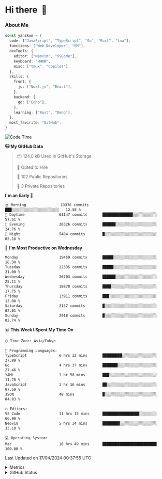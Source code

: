 # Hi there&nbsp; :wave:

### About Me

```ts
const yanskun = {
  code: ["JavaScript", "TypeScript", "Go", "Rust", "Lua"],
  functions: ["Web Developer", "EM"],
  devTools: {
    editor: ["Neovim", "VSCode"],
    keyboard: "HHKB",
    misc: ["tmux", "Copilot"],
  },
  skills: {
    front: {
      js: ["Nuxt.js", "React"],
    },
    backend: {
      go: ["Echo"],
    },
    learning: ["Rust", "Deno"],
  },
  most_favirite: "GitHub",
}
```

<!--START_SECTION:waka-->
![Code Time](http://img.shields.io/badge/Code%20Time-801%20hrs%2016%20mins-blue)

**🐱 My GitHub Data** 

> 📦 124.0 kB Used in GitHub's Storage 
 > 
> 💼 Opted to Hire
 > 
> 📜 102 Public Repositories 
 > 
> 🔑 3 Private Repositories 
 > 
**I'm an Early 🐤** 

```text
🌞 Morning                13376 commits       ███░░░░░░░░░░░░░░░░░░░░░░   12.58 % 
🌆 Daytime                61147 commits       ██████████████░░░░░░░░░░░   57.51 % 
🌃 Evening                26326 commits       ██████░░░░░░░░░░░░░░░░░░░   24.76 % 
🌙 Night                  5484 commits        █░░░░░░░░░░░░░░░░░░░░░░░░   05.16 % 
```
📅 **I'm Most Productive on Wednesday** 

```text
Monday                   19459 commits       █████░░░░░░░░░░░░░░░░░░░░   18.30 % 
Tuesday                  22335 commits       █████░░░░░░░░░░░░░░░░░░░░   21.00 % 
Wednesday                26703 commits       ██████░░░░░░░░░░░░░░░░░░░   25.11 % 
Thursday                 18870 commits       ████░░░░░░░░░░░░░░░░░░░░░   17.75 % 
Friday                   13911 commits       ███░░░░░░░░░░░░░░░░░░░░░░   13.08 % 
Saturday                 2137 commits        █░░░░░░░░░░░░░░░░░░░░░░░░   02.01 % 
Sunday                   2918 commits        █░░░░░░░░░░░░░░░░░░░░░░░░   02.74 % 
```


📊 **This Week I Spent My Time On** 

```text
🕑︎ Time Zone: Asia/Tokyo

💬 Programming Languages: 
TypeScript               6 hrs 22 mins       █████████░░░░░░░░░░░░░░░░   37.89 % 
Go                       4 hrs 37 mins       ███████░░░░░░░░░░░░░░░░░░   27.46 % 
YAML                     1 hr 58 mins        ███░░░░░░░░░░░░░░░░░░░░░░   11.70 % 
JavaScript               1 hr 16 mins        ██░░░░░░░░░░░░░░░░░░░░░░░   07.59 % 
JSON                     48 mins             █░░░░░░░░░░░░░░░░░░░░░░░░   04.83 % 

🔥 Editors: 
VS Code                  11 hrs 15 mins      █████████████████░░░░░░░░   66.90 % 
Neovim                   5 hrs 34 mins       ████████░░░░░░░░░░░░░░░░░   33.10 % 

💻 Operating System: 
Mac                      16 hrs 49 mins      █████████████████████████   100.00 % 
```


 Last Updated on 17/04/2024 00:37:55 UTC
<!--END_SECTION:waka-->

<details>
  <summary>Metrics</summary>
  <img src="https://github.com/yanskun/yanskun/blob/main/github-metrics.svg" alt="Metrics">
</details>

<details>
  <summary>GitHub Status</summary>
  <picture>
    <source media="(prefers-color-scheme: dark)" srcset="https://raw.githubusercontent.com/yanskun/yanskun/master/profile-summary-card-output/nord_dark/0-profile-details.svg">
   <img src="https://raw.githubusercontent.com/yanskun/yanskun/master/profile-summary-card-output/default/0-profile-details.svg">
  </picture>
  <br>
  <picture>
    <source media="(prefers-color-scheme: dark)" srcset="https://raw.githubusercontent.com/yanskun/yanskun/master/profile-summary-card-output/nord_dark/1-repos-per-language.svg">
   <img src="https://raw.githubusercontent.com/yanskun/yanskun/master/profile-summary-card-output/default/1-repos-per-language.svg">
  </picture>
  <picture>
    <source media="(prefers-color-scheme: dark)" srcset="https://raw.githubusercontent.com/yanskun/yanskun/master/profile-summary-card-output/nord_dark/2-most-commit-language.svg">
   <img src="https://raw.githubusercontent.com/yanskun/yanskun/master/profile-summary-card-output/default/2-most-commit-language.svg">
  </picture>
  <br>
  <picture>
    <source media="(prefers-color-scheme: dark)" srcset="https://raw.githubusercontent.com/yanskun/yanskun/master/profile-summary-card-output/nord_dark/3-stats.svg">
   <img src="https://raw.githubusercontent.com/yanskun/yanskun/master/profile-summary-card-output/default/3-stats.svg">
  </picture>
  <picture>
    <source media="(prefers-color-scheme: dark)" srcset="https://raw.githubusercontent.com/yanskun/yanskun/master/profile-summary-card-output/nord_dark/4-productive-time.svg">
   <img src="https://raw.githubusercontent.com/yanskun/yanskun/master/profile-summary-card-output/default/4-productive-time.svg">
  </picture>
</details>

